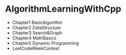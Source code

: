 # AlgorithmLearningWithCpp



- Chapter1 BasicAlgorithm
- Chapter2 DataStructure
- Chapter3 Search&Graph
- Chapter4 MathBasics
- Chapter5 Dynamic Programming
- LeetCodeWeekContest

